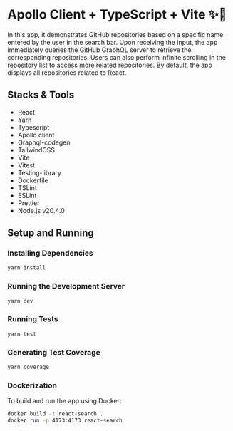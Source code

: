 # Apollo Client + TypeScript + Vite ✨💫

In this app, it demonstrates GitHub repositories based on a specific name entered by the user in the search bar. Upon receiving the input, the app immediately queries the GitHub GraphQL server to retrieve the corresponding repositories. Users can also perform infinite scrolling in the repository list to access more related repositories. By default, the app displays all repositories related to React.

## Stacks & Tools
- React
- Yarn
- Typescript
- Apollo client
- Graphql-codegen
- TailwindCSS
- Vite
- Vitest
- Testing-library
- Dockerfile
- TSLint
- ESLint
- Prettier
- Node.js v20.4.0

## Setup and Running

### Installing Dependencies

```bash
yarn install
```

### Running the Development Server

```bash
yarn dev
```

### Running Tests

```bash
yarn test
```

### Generating Test Coverage

```bash
yarn coverage
```

### Dockerization

To build and run the app using Docker:

```bash
docker build -t react-search .
docker run -p 4173:4173 react-search
```